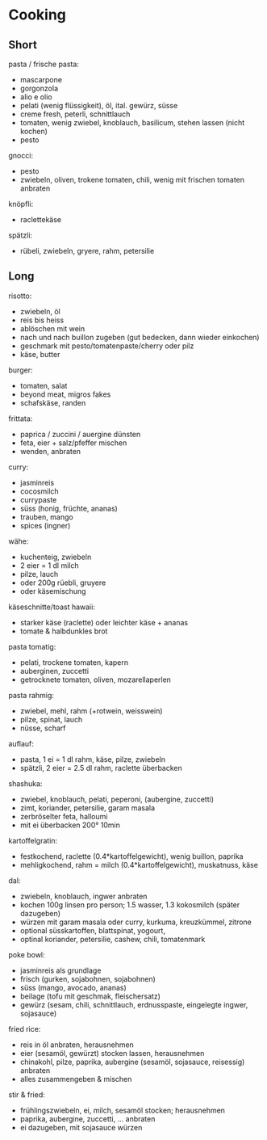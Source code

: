 # Cooking

## Short

pasta / frische pasta:

- mascarpone
- gorgonzola
- alio e olio
- pelati (wenig flüssigkeit), öl, ital. gewürz, süsse
- creme fresh, peterli, schnittlauch
- tomaten, wenig zwiebel, knoblauch, basilicum, stehen lassen (nicht kochen)
- pesto

gnocci:

- pesto
- zwiebeln, oliven, trokene tomaten, chili, wenig mit frischen tomaten anbraten

knöpfli:

- raclettekäse

spätzli:

- rübeli, zwiebeln, gryere, rahm, petersilie

## Long

risotto:

- zwiebeln, öl
- reis bis heiss
- ablöschen mit wein
- nach und nach buillon zugeben (gut bedecken, dann wieder einkochen)
- geschmark mit pesto/tomatenpaste/cherry oder pilz
- käse, butter 

burger:

- tomaten, salat
- beyond meat, migros fakes
- schafskäse, randen

frittata:

- paprica / zuccini / auergine dünsten
- feta, eier + salz/pfeffer mischen
- wenden, anbraten

curry:

- jasminreis
- cocosmilch
- currypaste
- süss (honig, früchte, ananas)
- trauben, mango
- spices (ingner)

wähe:

- kuchenteig, zwiebeln
- 2 eier = 1 dl milch
- pilze, lauch
- oder 200g rüebli, gruyere
- oder käsemischung

käseschnitte/toast hawaii:

- starker käse (raclette) oder leichter käse + ananas
- tomate & halbdunkles brot

pasta tomatig:

- pelati, trockene tomaten, kapern
- auberginen, zuccetti
- getrocknete tomaten, oliven, mozarellaperlen

pasta rahmig:

- zwiebel, mehl, rahm (+rotwein, weisswein)
- pilze, spinat, lauch
- nüsse, scharf

auflauf:
- pasta, 1 ei = 1 dl rahm, käse, pilze, zwiebeln
- spätzli, 2 eier = 2.5 dl rahm, raclette überbacken

shashuka:

- zwiebel, knoblauch, pelati, peperoni, (aubergine, zuccetti)
- zimt, koriander, petersilie, garam masala
- zerbröselter feta, halloumi
- mit ei überbacken 200° 10min

kartoffelgratin:

- festkochend, raclette (0.4*kartoffelgewicht), wenig buillon, paprika
- mehligkochend, rahm = milch (0.4*kartoffelgewicht), muskatnuss, käse

dal:

- zwiebeln, knoblauch, ingwer anbraten
- kochen 100g linsen pro person; 1.5 wasser, 1.3 kokosmilch (später dazugeben)
- würzen mit garam masala oder curry, kurkuma, kreuzkümmel, zitrone
- optional süsskartoffen, blattspinat, yogourt, 
- optinal koriander, petersilie, cashew, chili, tomatenmark

poke bowl:

- jasminreis als grundlage
- frisch (gurken, sojabohnen, sojabohnen)
- süss (mango, avocado, ananas)
- beilage (tofu mit geschmak, fleischersatz)
- gewürz (sesam, chili, schnittlauch, erdnusspaste, eingelegte ingwer, sojasauce)

fried rice:

- reis in öl anbraten, herausnehmen
- eier (sesamöl, gewürzt) stocken lassen, herausnehmen
- chinakohl, pilze, paprika, aubergine (sesamöl, sojasauce, reisessig) anbraten
- alles zusammengeben & mischen

stir & fried:

- frühlingszwiebeln, ei, milch, sesamöl stocken; herausnehmen
- paprika, aubergine, zuccetti, ... anbraten
- ei dazugeben, mit sojasauce würzen
